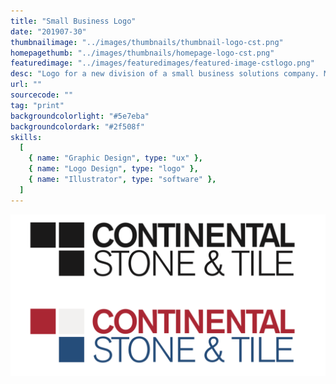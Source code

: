 ```yaml
---
title: "Small Business Logo"
date: "201907-30"
thumbnailimage: "../images/thumbnails/thumbnail-logo-cst.png"
homepagethumb: "../images/thumbnails/homepage-logo-cst.png"
featuredimage: "../images/featuredimages/featured-image-cstlogo.png"
desc: "Logo for a new division of a small business solutions company. My client provided me with a few initial concepts he had thought of, but his primary requirement was that the logo use the colors of the American flag. I did pages of sketches for this logo, covering everything from simple type treatments to drawings of a trowel and chisel. In the end, I realized a simple arrangement of squares, one red, one white (or light grey if the background was white, one blue) solved all the requirements of the logo mark – simple and memorable, works well at different sizes, and incorporates the colors of the flag. The font is Aksidenz Grotesk, a precise, well-crafted geometric sans serif – embodying the qualities I wanted the logo to communicate about the company."
url: ""
sourcecode: ""
tag: "print"
backgroundcolorlight: "#5e7eba"
backgroundcolordark: "#2f508f"
skills:
  [
    { name: "Graphic Design", type: "ux" },
    { name: "Logo Design", type: "logo" },
    { name: "Illustrator", type: "software" },
  ]
---
```


![alt text](../images/logos/cst-logos.png "CST logo")

